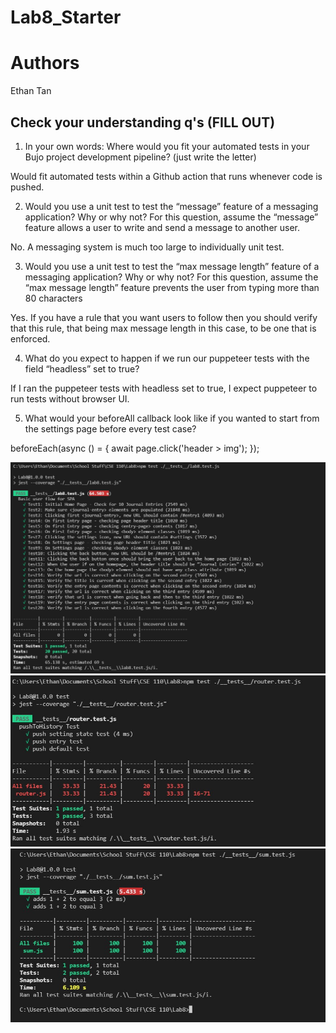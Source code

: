 # Lab8_Starter
# Authors
Ethan Tan
## Check your understanding q's (FILL OUT)
1. In your own words: Where would you fit your automated tests in your Bujo project development pipeline? (just write the letter)

Would fit automated tests within a Github action that runs whenever code is pushed.

2. Would you use a unit test to test the “message” feature of a messaging application? Why or why not? For this question, assume the “message” feature allows a user to write and send a message to another user.

No. A messaging system is much too large to individually unit test.

3. Would you use a unit test to test the “max message length” feature of a messaging application? Why or why not? For this question, assume the “max message length” feature prevents the user from typing more than 80 characters

Yes. If you have a rule that you want users to follow then you should verify that this rule, that being max message length in this case, to be one that is enforced.

4. What do you expect to happen if we run our puppeteer tests with the field “headless” set to true?

If I ran the puppeteer tests with headless set to true, I expect puppeteer to run tests without browser UI.

5. What would your beforeAll callback look like if you wanted to start from the settings page before every test case?

beforeEach(async () = { 
  await page.click('header > img');
});

![npm tests](./npm_test.jpg "npm screenshot")
![router tests](./router_test.jpg "router test")
![sum tests ](./sum_test.jpg "sum test")
